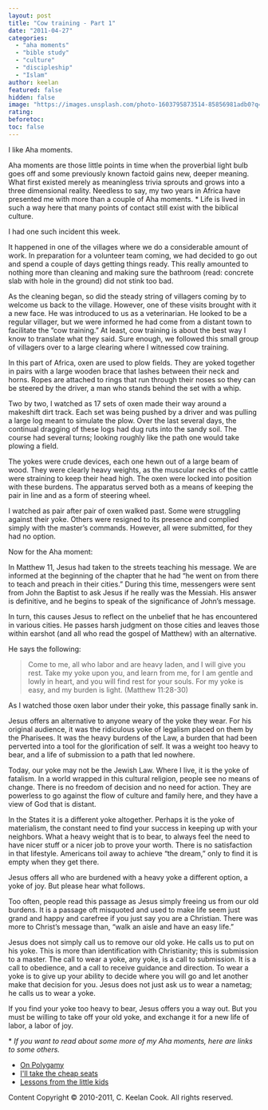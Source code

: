 ```yaml
---
layout: post
title: "Cow training - Part 1"
date: "2011-04-27"
categories: 
  - "aha moments"
  - "bible study"
  - "culture"
  - "discipleship"
  - "Islam"
author: keelan
featured: false
hidden: false
image: "https://images.unsplash.com/photo-1603795873514-85856981adb0?q=80&w=2032&auto=format&fit=crop&ixlib=rb-4.0.3&ixid=M3wxMjA3fDB8MHxwaG90by1wYWdlfHx8fGVufDB8fHx8fA%3D%3D"
rating:
beforetoc:
toc: false
---
```


I like Aha moments.

Aha moments are those little points in time when the proverbial light bulb goes off and some previously known factoid gains new, deeper meaning. What first existed merely as meaningless trivia sprouts and grows into a three dimensional reality. Needless to say, my two years in Africa have presented me with more than a couple of Aha moments. \* Life is lived in such a way here that many points of contact still exist with the biblical culture.

I had one such incident this week.

It happened in one of the villages where we do a considerable amount of work. In preparation for a volunteer team coming, we had decided to go out and spend a couple of days getting things ready. This really amounted to nothing more than cleaning and making sure the bathroom (read: concrete slab with hole in the ground) did not stink too bad.

As the cleaning began, so did the steady string of villagers coming by to welcome us back to the village. However, one of these visits brought with it a new face. He was introduced to us as a veterinarian. He looked to be a regular villager, but we were informed he had come from a distant town to facilitate the “cow training.” At least, cow training is about the best way I know to translate what they said. Sure enough, we followed this small group of villagers over to a large clearing where I witnessed cow training.

In this part of Africa, oxen are used to plow fields. They are yoked together in pairs with a large wooden brace that lashes between their neck and horns. Ropes are attached to rings that run through their noses so they can be steered by the driver, a man who stands behind the set with a whip.

Two by two, I watched as 17 sets of oxen made their way around a makeshift dirt track. Each set was being pushed by a driver and was pulling a large log meant to simulate the plow. Over the last several days, the continual dragging of these logs had dug ruts into the sandy soil. The course had several turns; looking roughly like the path one would take plowing a field.

The yokes were crude devices, each one hewn out of a large beam of wood. They were clearly heavy weights, as the muscular necks of the cattle were straining to keep their head high. The oxen were locked into position with these burdens. The apparatus served both as a means of keeping the pair in line and as a form of steering wheel.

I watched as pair after pair of oxen walked past. Some were struggling against their yoke. Others were resigned to its presence and complied simply with the master’s commands. However, all were submitted, for they had no option.

Now for the Aha moment:

In Matthew 11, Jesus had taken to the streets teaching his message. We are informed at the beginning of the chapter that he had “he went on from there to teach and preach in their cities.” During this time, messengers were sent from John the Baptist to ask Jesus if he really was the Messiah. His answer is definitive, and he begins to speak of the significance of John’s message.

In turn, this causes Jesus to reflect on the unbelief that he has encountered in various cities. He passes harsh judgment on those cities and leaves those within earshot (and all who read the gospel of Matthew) with an alternative.

He says the following:

> Come to me, all who labor and are heavy laden, and I will give you rest. Take my yoke upon you, and learn from me, for I am gentle and lowly in heart, and you will find rest for your souls. For my yoke is easy, and my burden is light. (Matthew 11:28-30)

As I watched those oxen labor under their yoke, this passage finally sank in.

Jesus offers an alternative to anyone weary of the yoke they wear. For his original audience, it was the ridiculous yoke of legalism placed on them by the Pharisees. It was the heavy burdens of the Law, a burden that had been perverted into a tool for the glorification of self. It was a weight too heavy to bear, and a life of submission to a path that led nowhere.

Today, our yoke may not be the Jewish Law. Where I live, it is the yoke of fatalism. In a world wrapped in this cultural religion, people see no means of change. There is no freedom of decision and no need for action. They are powerless to go against the flow of culture and family here, and they have a view of God that is distant.

In the States it is a different yoke altogether. Perhaps it is the yoke of materialism, the constant need to find your success in keeping up with your neighbors. What a heavy weight that is to bear, to always feel the need to have nicer stuff or a nicer job to prove your worth. There is no satisfaction in that lifestyle. Americans toil away to achieve “the dream,” only to find it is empty when they get there.

Jesus offers all who are burdened with a heavy yoke a different option, a yoke of joy. But please hear what follows.

Too often, people read this passage as Jesus simply freeing us from our old burdens. It is a passage oft misquoted and used to make life seem just grand and happy and carefree if you just say you are a Christian. There was more to Christ’s message than, “walk an aisle and have an easy life.”

Jesus does not simply call us to remove our old yoke. He calls us to put on his yoke. This is more than identification with Christianity; this is submission to a master. The call to wear a yoke, any yoke, is a call to submission. It is a call to obedience, and a call to receive guidance and direction. To wear a yoke is to give up your ability to decide where you will go and let another make that decision for you. Jesus does not just ask us to wear a nametag; he calls us to wear a yoke.

If you find your yoke too heavy to bear, Jesus offers you a way out. But you must be willing to take off your old yoke, and exchange it for a new life of labor, a labor of joy.

\* _If you want to read about some more of my Aha moments, here are links to some others._

- [On Polygamy](http://blog.keelancook.com/2010/04/on-polygamy/ "On Polygamy")
- [I'll take the cheap seats](http://blog.keelancook.com/2010/05/ill-take-the-cheap-seats/ "I’ll take the cheap seats")
- [Lessons from the little kids](http://blog.keelancook.com/2010/07/lessons-from-the-little-kids/ "Lessons from the little kids")

Content Copyright © 2010-2011, C. Keelan Cook. All rights reserved.
